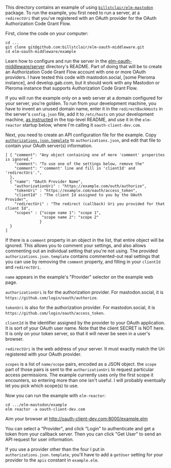 This directory contains an example of using [`billstclair/elm-mastodon`](http://package.elm-lang.org/packages/billstclair/elm-mastodon/latest) package. To run the example, you first need to run a server, at a `redirectUri` that you've registered with an OAuth provider for the OAuth Authorization Code Grant Flow.

First, clone the code on your computer:

    cd ...
    git clone git@github.com:billstclair/elm-oauth-middleware.git
    cd elm-oauth-middleware/example

Learn how to configure and run the server in the [elm-oauth-middleware/server](https://github.com/billstclair/elm-oauth-middleware/server/) directory's README. Part of doing that will be to create an Authorization Code Grant Flow account with one or more OAuth providers. I have tested this code with mastodon.social, [some Pleroma instance], and develop.gab.com, but it should work with any Mastodon or Pleroma instance that supports Authorization Code Grant Flow.

If you will run the example only on a web server at a domain configured for your server, you're golden. To run from your development machine, you have to invent an unused domain name, enter it in the `redirectBackHosts` in the server's `config.json` file, add it to `/etc/hosts` on your development machine, [as instructed](https://github.com/billstclair/elm-oauth-middleware#development) in the top-level README, and use it in the `elm-reactor` startup below, where I'm calling it `oauth-client-dev.com`.

Next, you need to create an API configuration file for the example. Copy [`authorizations.json.template`](authorizations.json.template) to `authorizations.json`, and edit that file to contain your OAuth server(s) information.

    [ { "comment": "Any object containing one of more 'comment' properites is ignored."
        "comment": "To use one of the settings below, remove the"
        "comment": "'comment' line and fill in 'clientId' and 'redirectUri'.",
      },
      { "name": "OAuth Provider Name",
        "authorizationUri" : "https://example.com/outh/authorize",
        "tokenUri" : "https://example.com/oauth/access_token",
        "clientId" : "The client Id assigned to you by the OAuth Provider",
        "redirectUri" : "The redirect (callback) Uri you provided for that client Id",
        "scopes" : {"scope name 1": "scope 1",
                    "scope name 2": "scope 2"
                   }
      }
    ]

If there is a `comment` property in an object in the list, that entire object will be ignored. This allows you to comment your settings, and also allows commenting out an individual setting that you're not using. The provided `authorizations.json.template` contains commented-out real settings that you can use by removing the `comment` property, and filling in your `clientId` and `redirectUri`.

`name` appears in the example's "Provider" selector on the example web page.

`authorizationUri` is for the authorization provider. For mastodon.social, it is `https://github.com/login/oauth/authorize`.

`tokenUri` is also for the authorization provider. For mastodon.social, it is `https://github.com/login/oauth/access_token`.

`clientId` is the identifier assigned by the provider to your OAuth application. It is sort of your OAuth user name. Note that the client SECRET is NOT here. It is only on your token server, so that it will never be seen in a user's browser.

`redirectUri` is the web address of your server. It must exactly match the Uri registered with your OAuth provider.

`scopes` is a list of `name/scope` pairs, encoded as a JSON object. the `scope` part of those pairs is sent to the `authorizationUri` to request particular access permissions. The example currently uses only the first scope it encounters, so entering more than one isn't useful. I will probably eventually let you pick which scope(s) to use.

Now you can run the example with `elm-reactor`:

    cd .../elm-mastodon/example
    elm reactor -a oauth-client-dev.com
    
Aim your browser at http://oauth-client-dev.com:8000/example.elm

You can select a "Provider", and click "Login" to authenticate and get a token from your callback server. Then you can click "Get User" to send an API request for user information.

If you use a provider other than the four I put in `authorizations.json.template`, you'll have to add a `getUser` setting for your provider to the `apis` constant in `example.elm`.
